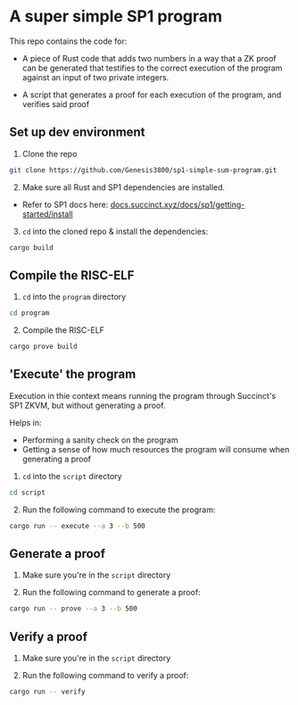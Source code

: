 # A super simple SP1 program

This repo contains the code for:

- A piece of Rust code that adds two numbers in a way that a ZK proof can be generated that testifies to the correct execution
of the program against an input of two private integers.

- A script that generates a proof for each execution of the program, and verifies said proof


## Set up dev environment

1. Clone the repo

```bash
git clone https://github.com/Genesis3800/sp1-simple-sum-program.git
```

2. Make sure all Rust and SP1 dependencies are installed.

- Refer to SP1 docs here: [docs.succinct.xyz/docs/sp1/getting-started/install](https://docs.succinct.xyz/docs/sp1/getting-started/install)

3. `cd` into the cloned repo & install the dependencies:

```bash
cargo build
```

## Compile the RISC-ELF

1. `cd` into the `program` directory

```bash
cd program
```

2. Compile the RISC-ELF

```bash
cargo prove build
```


## 'Execute' the program

Execution in thie context means running the program through Succinct's SP1 ZKVM,
but without generating a proof.

Helps in:
- Performing a sanity check on the program
- Getting a sense of how much resources the program will consume when generating a proof

1. `cd` into the `script` directory

```bash
cd script
```

2. Run the following command to execute the program:

```bash
cargo run -- execute --a 3 --b 500
```

## Generate a proof

1. Make sure you're in the `script` directory

2. Run the following command to generate a proof:

```bash
cargo run -- prove --a 3 --b 500
```

## Verify a proof

1. Make sure you're in the `script` directory

2. Run the following command to verify a proof:

```bash
cargo run -- verify
```

